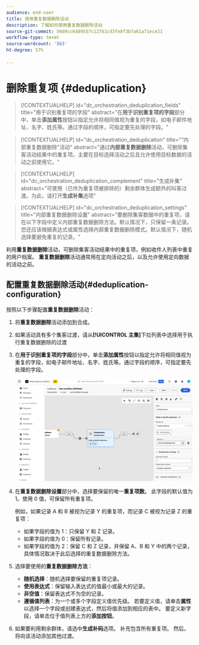 ```yaml
---
audience: end-user
title: 使用重复数据删除活动
description: 了解如何使用重复数据删除活动
source-git-commit: 56d9cc6489557c12761cd3fe8f3b7a61a71ece21
workflow-type: tm+mt
source-wordcount: '563'
ht-degree: 57%

---
```



# 删除重复项 {#deduplication}

>[!CONTEXTUALHELP]
>id="dc_orchestration_deduplication_fields"
>title="用于识别重复项的字段"
>abstract="在&#x200B;**用于识别重复项的字段**&#x200B;部分中，单击&#x200B;**添加属性**&#x200B;按钮以指定允许将相同值视为重复的字段，如电子邮件地址、名字、姓氏等。通过字段的顺序，可指定要先处理的字段。"

>[!CONTEXTUALHELP]
>id="dc_orchestration_deduplication"
>title="“内部重复数据删除”活动"
>abstract="通过&#x200B;**内部重复数据删除**&#x200B;活动，可删除集客活动结果中的重复项。主要在目标选择活动之后且允许使用目标数据的活动之前使用它。"

>[!CONTEXTUALHELP]
>id="dc_orchestration_deduplication_complement"
>title="生成补集"
>abstract="可使用（已作为重复项被排除的）剩余群体生成额外的叫客过渡。为此，请打开&#x200B;**生成补集**&#x200B;选项"

>[!CONTEXTUALHELP]
>id="dc_orchestration_deduplication_settings"
>title="内部重复数据删除设置"
>abstract="要删除集客数据中的重复项，请在以下字段中定义内部重复数据删除方法。默认情况下，只保留一条记录。您还应该根据表达式或属性选择内部重复数据删除模式。默认情况下，随机选择要避免重复的记录。"

利用&#x200B;**重复数据删除**&#x200B;活动，可删除集客活动结果中的重复项，例如收件人列表中重复的用户档案。 **重复数据删除**&#x200B;活动通常用在定向活动之后，以及允许使用定向数据的活动之前。

## 配置重复数据删除活动{#deduplication-configuration}

按照以下步骤配置&#x200B;**重复数据删除**&#x200B;活动：

1. 将&#x200B;**重复数据删除**&#x200B;活动添加到合成。

1. 如果活动具有多个集客过渡，请从&#x200B;**[!UICONTROL 主集]**&#x200B;下拉列表中选择用于执行重复数据删除的过渡

1. 在&#x200B;**用于识别重复项的字段**&#x200B;部分中，单击&#x200B;**添加属性**&#x200B;按钮以指定允许将相同值视为重复的字段，如电子邮件地址、名字、姓氏等。通过字段的顺序，可指定要先处理的字段。

   ![](../assets/deduplication.png)

1. 在&#x200B;**重复数据删除设置**&#x200B;部分中，选择要保留的唯一&#x200B;**重复项数**。 此字段的默认值为 1。使用 0 值，可保留所有重复项。

   例如，如果记录 A 和 B 被视为记录 Y 的重复项，而记录 C 被视为记录 Z 的重复项：

   * 如果字段的值为 1：只保留 Y 和 Z 记录。
   * 如果字段的值为 0：保留所有记录。
   * 如果字段的值为 2：保留 C 和 Z 记录，并保留 A、B 和 Y 中的两个记录，具体情况取决于此后选择的重复数据删除方法。

1. 选择要使用的&#x200B;**重复数据删除方法**：

   * **随机选择**：随机选择要保留的重复项记录。
   * **使用表达式**：保留输入表达式的值最小或最大的记录。
   * **非空值**：保留表达式不为空的记录。
   * **遵循值列表**：为一个或多个字段定义值优先级。 若要定义值，请单击&#x200B;**属性**&#x200B;以选择一个字段或创建表达式，然后将值添加到相应的表中。 要定义新字段，请单击位于值列表上方的&#x200B;**添加按钮**。

1. 如果要利用剩余群体，请选中&#x200B;**生成补码**&#x200B;选项。 补充包含所有重复项。 然后，将向该活动添加其他过渡。

<!--
## Example{#deduplication-example}

In the following example, use a deduplication activity to exclude duplicates from the target before sending a delivery. The identified duplicated profiles are added to a dedicated audience that can be reused if necessary. Choose the **Email** address to identify the duplicates. Keep 1 entry and select the **Random** deduplication method.

![](../assets/workflow-deduplication-example.png)
-->
